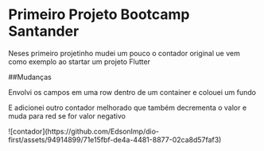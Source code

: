 # Primeiro Projeto Bootcamp Santander
<p> Neses primeiro projetinho mudei um pouco o contador original ue vem como exemplo ao startar um projeto Flutter</p>
##Mudanças
<p>Envolvi os campos em uma row dentro de um container e colouei um fundo</p>
<p>E adicionei outro contador melhorado que também decrementa o valor e muda para red se for valor negativo</p>
![contador](https://github.com/EdsonImp/dio-first/assets/94914899/71e15fbf-de4a-4481-8877-02ca8d57faf3)

